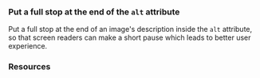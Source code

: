 ### Put a full stop at the end of the `alt` attribute

Put a full stop at the end of an image's description inside the `alt` attribute, so that screen readers can make a short pause which leads to better user experience.

### Resources
<!-- Whenever possible, include the links to more advanced guide-->

<!-- category: (1)-->
<!-- available categories:
    0: accessibility rules that everyone should follow with no exception
    1: accessibility tips that make outstanding user experience
    2: facts about designing for accessibility, testing etc.
-->
